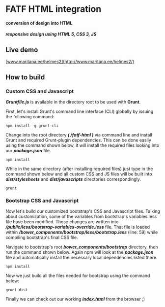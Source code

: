# FATF HTML integration
#### conversion of design into HTML
##### responsive design using HTML 5, CSS 3, JS


## Live demo
[www.maritana.ee/helmes2](http://www.maritana.ee/helmes2/)


## How to build

### Custom CSS and Javascript
**_Gruntfile.js_** is available in the directory root to be used with **Grunt**.

First, let's install Grunt's command line interface (CLI) globally by issuing the following command:
```
npm install -g grunt-cli
```

Change into the root directory **_( /fatf-html )_** via command line and install Grunt and required Grunt-plugin dependencies.
This can be done easily using the command shown below, it will install the required files looking into our **_package.json_** file.
```
npm install
```

While in the same directory (after installing required files) just type in the command shown below and all custom CSS and JS files will be built into **_dist/stylesheets_** and **_dist/javascripts_** directories correspondingly.
```
grunt
```

### Bootstrap CSS and Javascript
Now let's build our customized bootstrap's CSS and Javascript files. Talking about customization, some of the variables from bootstrap's variables.less file have been modified. Those changes are written into **_/public/less/bootstrap-variables-override.less_** file. That file is loaded within **_/bower_components/bootstrap/less/bootstrap.less_** (line: 59) while compiling bootstrap's final CSS file.

Navigate to bootstrap's root **_bower_components/bootstrap_** directory, then run the command shown below. Again npm will look at the **_package.json_** file and automatically install the necessary local dependencies listed there.
```
npm install
```

Now we just build all the files needed for bootstrap using the command below:
```
grunt dist
```

Finally we can check out our working **_index.html_** from the browser ;)
